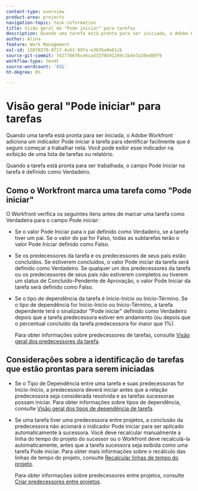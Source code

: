 ```yaml
---
content-type: overview
product-area: projects
navigation-topic: task-information
title: Visão geral de "Pode iniciar" para tarefas
description: Quando uma tarefa está pronta para ser iniciada, o Adobe Workfront adiciona um indicador Pode iniciar à tarefa para identificar facilmente que é seguro começar a trabalhar nela. Você pode exibir esse indicador na exibição de uma lista de tarefas ou relatório.
author: Alina
feature: Work Management
exl-id: 158f8370-9717-4c61-99fa-e3b76a9e61cb
source-git-commit: 7427706f6ce6cad3370b91269c1b4e7a10ed09f9
workflow-type: tm+mt
source-wordcount: '431'
ht-degree: 0%

---
```


# Visão geral &quot;Pode iniciar&quot; para tarefas

Quando uma tarefa está pronta para ser iniciada, o Adobe Workfront adiciona um indicador Pode iniciar à tarefa para identificar facilmente que é seguro começar a trabalhar nela. Você pode exibir esse indicador na exibição de uma lista de tarefas ou relatório.

Quando a tarefa está pronta para ser trabalhada, o campo Pode Iniciar na tarefa é definido como Verdadeiro.

## Como o Workfront marca uma tarefa como &quot;Pode iniciar&quot;

O Workfront verifica os seguintes itens antes de marcar uma tarefa como Verdadeira para o campo Pode iniciar:

* Se o valor Pode Iniciar para o pai definido como Verdadeiro, se a tarefa tiver um pai. Se o valor do pai for Falso, todas as subtarefas terão o valor Pode Iniciar definido como Falso.
* Se os predecessores da tarefa e os predecessores de seus pais estão concluídos. Se estiverem concluídos, o valor Pode iniciar da tarefa será definido como Verdadeiro. Se qualquer um dos predecessores da tarefa ou os predecessores de seus pais não estiverem completos ou tiverem um status de Concluído-Pendente de Aprovação, o valor Pode Iniciar da tarefa será definido como Falso.
* Se o tipo de dependência da tarefa é Início-Início ou Início-Término. Se o tipo de dependência for Início-Início ou Início-Término, a tarefa dependente terá o sinalizador &quot;Pode iniciar&quot; definido como Verdadeiro depois que a tarefa predecessora estiver em andamento (ou depois que o percentual concluído da tarefa predecessora for maior que 1%).

  Para obter informações sobre predecessores de tarefas, consulte [Visão geral dos predecessores da tarefa](../../../manage-work/tasks/use-prdcssrs/predecessors-overview.md).

## Considerações sobre a identificação de tarefas que estão prontas para serem iniciadas

* Se o Tipo de Dependência entre uma tarefa e suas predecessoras for Início-Início, a predecessora deverá iniciar antes que a relação predecessora seja considerada resolvida e as tarefas sucessoras possam iniciar. Para obter informações sobre tipos de dependência, consulte [Visão geral dos tipos de dependência de tarefa](../../../manage-work/tasks/use-prdcssrs/task-dependency-types.md).
* Se uma tarefa tiver uma predecessora entre projetos, a conclusão da predecessora não acionará o indicador Pode iniciar para ser aplicado automaticamente à sucessora. Você deve recalcular manualmente a linha do tempo do projeto do sucessor ou o Workfront deve recalculá-la automaticamente, antes que a tarefa sucessora seja exibida como uma tarefa Pode iniciar. Para obter mais informações sobre o recálculo das linhas de tempo do projeto, consulte [Recalcular linhas de tempo do projeto](../../../manage-work/projects/manage-projects/recalculate-project-timeline.md).

  Para obter informações sobre predecessores entre projetos, consulte [Criar predecessores entre projetos](../../../manage-work/tasks/use-prdcssrs/cross-project-predecessors.md).

